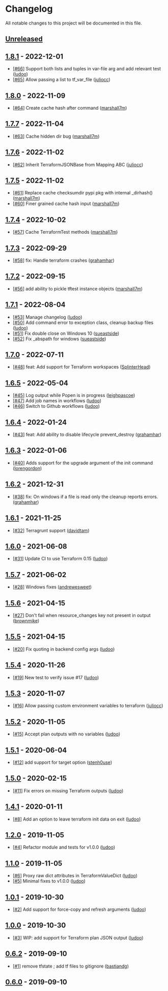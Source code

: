 # Changelog

All notable changes to this project will be documented in this file.
<!-- markdownlint-disable MD024 -->

## [Unreleased]

## [1.8.1] - 2022-12-01
<!-- None < 2022-11-09 06:45:04+00:00 -->

- [[#66](https://github.com/GoogleCloudPlatform/terraform-python-testing-helper/pull/66)] Support both lists and tuples in var-file arg and add relevant test ([ludoo](https://github.com/ludoo)) <!-- 2022-12-01 06:47:08+00:00 -->
- [[#65](https://github.com/GoogleCloudPlatform/terraform-python-testing-helper/pull/65)] Allow passing a list to tf_var_file ([juliocc](https://github.com/juliocc)) <!-- 2022-11-30 19:45:18+00:00 -->

## [1.8.0] - 2022-11-09
<!-- 2022-11-09 06:45:04+00:00 < 2022-11-04 13:00:05+00:00 -->

- [[#64](https://github.com/GoogleCloudPlatform/terraform-python-testing-helper/pull/64)] Create cache hash after command ([marshall7m](https://github.com/marshall7m)) <!-- 2022-11-09 06:40:50+00:00 -->

## [1.7.7] - 2022-11-04
<!-- 2022-11-04 13:00:05+00:00 < 2022-11-02 13:49:30+00:00 -->

- [[#63](https://github.com/GoogleCloudPlatform/terraform-python-testing-helper/pull/63)] Cache hidden dir bug ([marshall7m](https://github.com/marshall7m)) <!-- 2022-11-04 12:57:20+00:00 -->

## [1.7.6] - 2022-11-02

- [[#62](https://github.com/GoogleCloudPlatform/terraform-python-testing-helper/pull/62)] Inherit TerraformJSONBase from Mapping ABC ([juliocc](https://github.com/juliocc)) <!-- 2022-11-02 13:43:24+00:00 -->

## [1.7.5] - 2022-11-02
<!-- 2022-11-02 06:51:48+00:00 < 2022-10-02 16:42:19+00:00 -->

- [[#61](https://github.com/GoogleCloudPlatform/terraform-python-testing-helper/pull/61)] Replace cache checksumdir pypi pkg with internal _dirhash() ([marshall7m](https://github.com/marshall7m)) <!-- 2022-11-02 06:30:26+00:00 -->
- [[#60](https://github.com/GoogleCloudPlatform/terraform-python-testing-helper/pull/60)] Finer grained cache hash input ([marshall7m](https://github.com/marshall7m)) <!-- 2022-11-01 09:05:28+00:00 -->

## [1.7.4] - 2022-10-02
<!-- 2022-10-02 16:42:19+00:00 < 2022-09-29 11:34:08+00:00 -->

- [[#57](https://github.com/GoogleCloudPlatform/terraform-python-testing-helper/pull/57)] Cache TerraformTest methods ([marshall7m](https://github.com/marshall7m)) <!-- 2022-10-02 16:38:46+00:00 -->

## [1.7.3] - 2022-09-29
<!-- 2022-09-29 11:34:08+00:00 < 2022-09-15 05:29:49+00:00 -->

- [[#58](https://github.com/GoogleCloudPlatform/terraform-python-testing-helper/pull/58)] fix: Handle terraform crashes ([grahamhar](https://github.com/grahamhar)) <!-- 2022-09-23 14:38:29+00:00 -->

## [1.7.2] - 2022-09-15
<!-- 2022-09-15 05:29:49+00:00 < 2022-08-04 11:44:18+00:00 -->

- [[#56](https://github.com/GoogleCloudPlatform/terraform-python-testing-helper/pull/56)] add ability to pickle tftest instance objects ([marshall7m](https://github.com/marshall7m)) <!-- 2022-09-15 05:22:57+00:00 -->

## [1.7.1] - 2022-08-04

<!-- 2022-08-04 11:44:18+00:00 < 2022-07-11 12:09:43+00:00 -->

- [[#53](https://github.com/GoogleCloudPlatform/terraform-python-testing-helper/pull/53)] Manage changelog ([ludoo](https://github.com/ludoo)) <!-- 2022-08-04 11:41:42+00:00 -->
- [[#50](https://github.com/GoogleCloudPlatform/terraform-python-testing-helper/pull/50)] Add command error to exception class, cleanup backup files ([ludoo](https://github.com/ludoo)) <!-- 2022-08-04 10:45:06+00:00 -->
- [[#51](https://github.com/GoogleCloudPlatform/terraform-python-testing-helper/pull/51)] Fix double close on Windows 10 ([sueastside](https://github.com/sueastside)) <!-- 2022-08-04 10:35:48+00:00 -->
- [[#52](https://github.com/GoogleCloudPlatform/terraform-python-testing-helper/pull/52)] Fix _abspath for windows ([sueastside](https://github.com/sueastside)) <!-- 2022-08-04 10:21:34+00:00 -->

## [1.7.0] - 2022-07-11

<!-- 2022-07-11 12:09:43+00:00 < 2022-05-04 14:07:59+00:00 -->

- [[#48](https://github.com/GoogleCloudPlatform/terraform-python-testing-helper/pull/48)] feat: Add support for Terraform workspaces ([SplinterHead](https://github.com/SplinterHead)) <!-- 2022-07-11 08:24:43+00:00 -->

## [1.6.5] - 2022-05-04

<!-- 2022-05-04 14:07:59+00:00 < 2022-01-24 13:38:06+00:00 -->

- [[#45](https://github.com/GoogleCloudPlatform/terraform-python-testing-helper/pull/45)] Log output while Popen is in progress ([leighpascoe](https://github.com/leighpascoe)) <!-- 2022-05-04 13:46:56+00:00 -->
- [[#47](https://github.com/GoogleCloudPlatform/terraform-python-testing-helper/pull/47)] Add job names in workflows ([ludoo](https://github.com/ludoo)) <!-- 2022-05-03 17:49:30+00:00 -->
- [[#46](https://github.com/GoogleCloudPlatform/terraform-python-testing-helper/pull/46)] Switch to Github workflows ([ludoo](https://github.com/ludoo)) <!-- 2022-05-03 17:40:27+00:00 -->

## [1.6.4] - 2022-01-24

<!-- 2022-01-24 13:38:06+00:00 < 2022-01-06 18:33:27+00:00 -->

- [[#43](https://github.com/GoogleCloudPlatform/terraform-python-testing-helper/pull/43)] feat: Add ability to disable lifecycle prevent_destroy ([grahamhar](https://github.com/grahamhar)) <!-- 2022-01-24 10:09:31+00:00 -->

## [1.6.3] - 2022-01-06

<!-- 2022-01-06 18:33:27+00:00 < 2021-12-31 09:37:01+00:00 -->

- [[#40](https://github.com/GoogleCloudPlatform/terraform-python-testing-helper/pull/40)] Adds support for the upgrade argument of the init command ([lorengordon](https://github.com/lorengordon)) <!-- 2022-01-06 18:30:16+00:00 -->

## [1.6.2] - 2021-12-31

<!-- 2021-12-31 09:37:01+00:00 < 2021-11-25 14:53:54+00:00 -->

- [[#38](https://github.com/GoogleCloudPlatform/terraform-python-testing-helper/pull/38)] fix: On windows if a file is read only the cleanup reports errors. ([grahamhar](https://github.com/grahamhar)) <!-- 2021-11-25 14:51:23+00:00 -->

## [1.6.1] - 2021-11-25

<!-- 2021-11-25 14:53:54+00:00 < 2021-06-07 22:20:11+00:00 -->

- [[#32](https://github.com/GoogleCloudPlatform/terraform-python-testing-helper/pull/32)] Terragrunt support ([davidtam](https://github.com/davidtam)) <!-- 2021-06-07 22:16:39+00:00 -->

## [1.6.0] - 2021-06-08

<!-- 2021-06-07 22:20:11+00:00 < 2021-06-02 19:14:25+00:00 -->

- [[#31](https://github.com/GoogleCloudPlatform/terraform-python-testing-helper/pull/31)] Update CI to use Terraform 0.15 ([ludoo](https://github.com/ludoo)) <!-- 2021-06-03 06:00:32+00:00 -->

## [1.5.7] - 2021-06-02

<!-- 2021-06-02 19:14:25+00:00 < 2021-04-15 05:40:18+00:00 -->

- [[#28](https://github.com/GoogleCloudPlatform/terraform-python-testing-helper/pull/28)] Windows fixes ([andrewesweet](https://github.com/andrewesweet)) <!-- 2021-06-02 19:10:02+00:00 -->

## [1.5.6] - 2021-04-15

<!-- 2021-04-15 05:40:18+00:00 < 2021-04-15 05:26:39+00:00 -->

- [[#27](https://github.com/GoogleCloudPlatform/terraform-python-testing-helper/pull/27)] Don't fail when resource_changes key not present in output ([brownmike](https://github.com/brownmike)) <!-- 2021-04-15 05:23:26+00:00 -->

## [1.5.5] - 2021-04-15

<!-- 2021-04-15 05:26:39+00:00 < 2020-11-26 16:22:15+00:00 -->

- [[#20](https://github.com/GoogleCloudPlatform/terraform-python-testing-helper/pull/20)] Fix quoting in backend config args ([ludoo](https://github.com/ludoo)) <!-- 2020-11-26 16:20:21+00:00 -->

## [1.5.4] - 2020-11-26

<!-- 2020-11-26 16:22:15+00:00 < 2020-11-07 16:47:29+00:00 -->

- [[#19](https://github.com/GoogleCloudPlatform/terraform-python-testing-helper/pull/19)] New test to verify issue #17 ([ludoo](https://github.com/ludoo)) <!-- 2020-11-26 11:18:59+00:00 -->

## [1.5.3] - 2020-11-07

<!-- 2020-11-07 16:47:29+00:00 < 2020-11-05 16:50:05+00:00 -->

- [[#16](https://github.com/GoogleCloudPlatform/terraform-python-testing-helper/pull/16)] Allow passing custom environment variables to terraform ([juliocc](https://github.com/juliocc)) <!-- 2020-11-07 16:44:33+00:00 -->

## [1.5.2] - 2020-11-05

<!-- 2020-11-05 16:50:05+00:00 < 2020-06-04 07:40:00+00:00 -->

- [[#15](https://github.com/GoogleCloudPlatform/terraform-python-testing-helper/pull/15)] Accept plan outputs with no variables ([ludoo](https://github.com/ludoo)) <!-- 2020-11-05 16:48:22+00:00 -->

## [1.5.1] - 2020-06-04

<!-- 2020-06-04 07:40:00+00:00 < 2020-02-15 13:08:48+00:00 -->

- [[#12](https://github.com/GoogleCloudPlatform/terraform-python-testing-helper/pull/12)] add support for target option ([stenh0use](https://github.com/stenh0use)) <!-- 2020-02-15 13:07:07+00:00 -->

## [1.5.0] - 2020-02-15

<!-- 2020-02-15 13:08:48+00:00 < 2020-01-11 16:46:43+00:00 -->

- [[#11](https://github.com/GoogleCloudPlatform/terraform-python-testing-helper/pull/11)] Fix errors on missing Terraform outputs ([ludoo](https://github.com/ludoo)) <!-- 2020-01-11 16:26:48+00:00 -->

## [1.4.1] - 2020-01-11

<!-- 2020-01-11 16:46:43+00:00 < 2020-01-11 16:33:54+00:00 -->

- [[#8](https://github.com/GoogleCloudPlatform/terraform-python-testing-helper/pull/8)] Add an option to leave terraform init data on exit ([ludoo](https://github.com/ludoo)) <!-- 2019-11-16 19:42:49+00:00 -->

## [1.2.0] - 2019-11-05

<!-- 2019-11-05 05:39:42+00:00 < 2019-11-05 05:05:17+00:00 -->

- [[#4](https://github.com/GoogleCloudPlatform/terraform-python-testing-helper/pull/4)] Refactor module and tests for v1.0.0 ([ludoo](https://github.com/ludoo)) <!-- 2019-10-30 06:19:34+00:00 -->

## [1.1.0] - 2019-11-05

<!-- 2019-11-05 05:05:17+00:00 < 2019-10-30 06:38:21+00:00 -->

- [[#6](https://github.com/GoogleCloudPlatform/terraform-python-testing-helper/pull/6)] Proxy raw dict attributes in TerraformValueDict ([ludoo](https://github.com/ludoo)) <!-- 2019-11-05 05:04:12+00:00 -->
- [[#5](https://github.com/GoogleCloudPlatform/terraform-python-testing-helper/pull/5)] Minimal fixes to v1.0.0 ([ludoo](https://github.com/ludoo)) <!-- 2019-10-30 06:37:13+00:00 -->

## [1.0.1] - 2019-10-30

<!-- 2019-10-30 06:38:21+00:00 < 2019-10-30 06:21:04+00:00 -->

- [[#2](https://github.com/GoogleCloudPlatform/terraform-python-testing-helper/pull/2)] Add support for force-copy and refresh arguments ([ludoo](https://github.com/ludoo)) <!-- 2019-09-07 12:31:14+00:00 -->

## [1.0.0] - 2019-10-30

<!-- 2019-10-30 06:21:04+00:00 < 2019-09-10 13:54:14+00:00 -->

- [[#3](https://github.com/GoogleCloudPlatform/terraform-python-testing-helper/pull/3)] WIP: add support for Terraform plan JSON output ([ludoo](https://github.com/ludoo)) <!-- 2019-09-10 06:55:27+00:00 -->

## [0.6.2] - 2019-09-10

<!-- 2019-09-10 13:54:14+00:00 < 2019-09-10 06:58:18+00:00 -->

- [[#1](https://github.com/GoogleCloudPlatform/terraform-python-testing-helper/pull/1)] remove tfstate ; add tf files to gitignore ([bastiandg](https://github.com/bastiandg)) <!-- 2019-03-29 08:13:06+00:00 -->

## [0.6.0] - 2019-09-10

<!-- 2019-09-10 06:58:18+00:00 < None -->

<!-- markdown-link-check-disable -->
[Unreleased]: https://github.com/GoogleCloudPlatform/terraform-python-testing-helper/compare/v1.8.1...HEAD
[1.8.1]: https://github.com/GoogleCloudPlatform/terraform-python-testing-helper/compare/v1.8.0...v1.8.1
[1.8.0]: https://github.com/GoogleCloudPlatform/terraform-python-testing-helper/compare/v1.7.7...v1.8.0
[1.7.7]: https://github.com/GoogleCloudPlatform/terraform-python-testing-helper/compare/v1.7.6...v1.7.7
[1.7.6]: https://github.com/GoogleCloudPlatform/terraform-python-testing-helper/compare/v1.7.5...v1.7.6
[1.7.5]: https://github.com/GoogleCloudPlatform/terraform-python-testing-helper/compare/v1.7.4...v1.7.5
[1.7.4]: https://github.com/GoogleCloudPlatform/terraform-python-testing-helper/compare/v1.7.3...v1.7.4
[1.7.3]: https://github.com/GoogleCloudPlatform/terraform-python-testing-helper/compare/v1.7.2...v1.7.3
[1.7.2]: https://github.com/GoogleCloudPlatform/terraform-python-testing-helper/compare/v1.7.1...v1.7.2
[1.7.1]: https://github.com/GoogleCloudPlatform/terraform-python-testing-helper/compare/v1.7.0...v1.7.1
[1.7.0]: https://github.com/GoogleCloudPlatform/terraform-python-testing-helper/compare/v1.6.5...v1.7.0
[1.6.5]: https://github.com/GoogleCloudPlatform/terraform-python-testing-helper/compare/v1.6.4...v1.6.5
[1.6.4]: https://github.com/GoogleCloudPlatform/terraform-python-testing-helper/compare/v1.6.3...v1.6.4
[1.6.3]: https://github.com/GoogleCloudPlatform/terraform-python-testing-helper/compare/v1.6.2...v1.6.3
[1.6.2]: https://github.com/GoogleCloudPlatform/terraform-python-testing-helper/compare/v1.6.1...v1.6.2
[1.6.1]: https://github.com/GoogleCloudPlatform/terraform-python-testing-helper/compare/v1.6.0...v1.6.1
[1.6.0]: https://github.com/GoogleCloudPlatform/terraform-python-testing-helper/compare/v1.5.7...v1.6.0
[1.5.7]: https://github.com/GoogleCloudPlatform/terraform-python-testing-helper/compare/v1.5.6...v1.5.7
[1.5.6]: https://github.com/GoogleCloudPlatform/terraform-python-testing-helper/compare/v1.5.5...v1.5.6
[1.5.5]: https://github.com/GoogleCloudPlatform/terraform-python-testing-helper/compare/v1.5.4...v1.5.5
[1.5.4]: https://github.com/GoogleCloudPlatform/terraform-python-testing-helper/compare/v1.5.3...v1.5.4
[1.5.3]: https://github.com/GoogleCloudPlatform/terraform-python-testing-helper/compare/v1.5.2...v1.5.3
[1.5.2]: https://github.com/GoogleCloudPlatform/terraform-python-testing-helper/compare/v1.5.1...v1.5.2
[1.5.1]: https://github.com/GoogleCloudPlatform/terraform-python-testing-helper/compare/v1.5.0...v1.5.1
[1.5.0]: https://github.com/GoogleCloudPlatform/terraform-python-testing-helper/compare/v1.4.1...v1.5.0
[1.4.1]: https://github.com/GoogleCloudPlatform/terraform-python-testing-helper/compare/v1.2.0...v1.4.1
[1.2.0]: https://github.com/GoogleCloudPlatform/terraform-python-testing-helper/compare/v1.1.0...v1.2.0
[1.1.0]: https://github.com/GoogleCloudPlatform/terraform-python-testing-helper/compare/v1.0.1...v1.1.0
[1.0.1]: https://github.com/GoogleCloudPlatform/terraform-python-testing-helper/compare/v1.0.0...v1.0.1
[1.0.0]: https://github.com/GoogleCloudPlatform/terraform-python-testing-helper/compare/v0.6.2...v1.0.0
[0.6.2]: https://github.com/GoogleCloudPlatform/terraform-python-testing-helper/compare/v0.6.0...v0.6.2
[0.6.0]: https://github.com/GoogleCloudPlatform/terraform-python-testing-helper/compare/v0.1...v0.6.0
